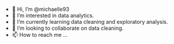 - 👋 Hi, I’m @michaelle93
- 👀 I’m interested in data analytics.
- 🌱 I’m currently learning data cleaning and exploratory analysis.
- 💞️ I’m looking to collaborate on data cleaning. 
- 📫 How to reach me ...

<!---
michaelle93/michaelle93 is a ✨ special ✨ repository because its `README.md` (this file) appears on your GitHub profile.
You can click the Preview link to take a look at your changes.
--->
